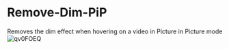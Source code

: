 
# Remove-Dim-PiP
Removes the dim effect when hovering on a video in Picture in Picture mode
![qv0FOEQ](https://github.com/user-attachments/assets/78930c1a-a05b-4587-b95b-593cdc0f54ca)

